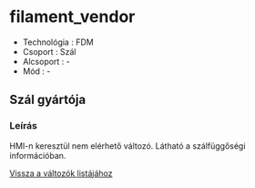 # filament\_vendor

* Technológia : FDM
* Csoport :  Szál
* Alcsoport : -
* Mód : -

## Szál gyártója

### Leírás

HMI-n keresztül nem elérhető változó. Látható a szálfüggőségi információban.

[Vissza a változók listájához](/)

